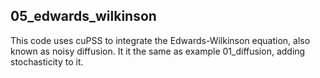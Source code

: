 ## 05_edwards_wilkinson

This code uses cuPSS to integrate the Edwards-Wilkinson equation, also known as noisy diffusion. It it the same as example 01_diffusion, adding stochasticity to it.

